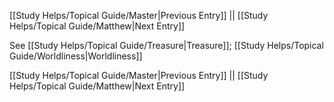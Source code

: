 [[Study Helps/Topical Guide/Master|Previous Entry]]  ||  [[Study Helps/Topical Guide/Matthew|Next Entry]]

 See [[Study Helps/Topical Guide/Treasure|Treasure]]; [[Study Helps/Topical Guide/Worldliness|Worldliness]]

[[Study Helps/Topical Guide/Master|Previous Entry]]  ||  [[Study Helps/Topical Guide/Matthew|Next Entry]]